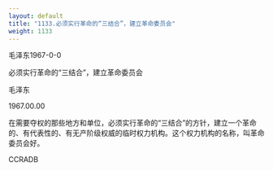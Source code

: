 ```yaml
---
layout: default
title: "1133.必须实行革命的“三结合”，建立革命委员会"
weight: 1133
---
```


毛泽东1967-0-0

必须实行革命的“三结合”，建立革命委员会

毛泽东

1967.00.00

在需要夺权的那些地方和单位，必须实行革命的“三结合”的方针，建立一个革命的、有代表性的、有无产阶级权威的临时权力机构。这个权力机构的名称，叫革命委员会好。

CCRADB

